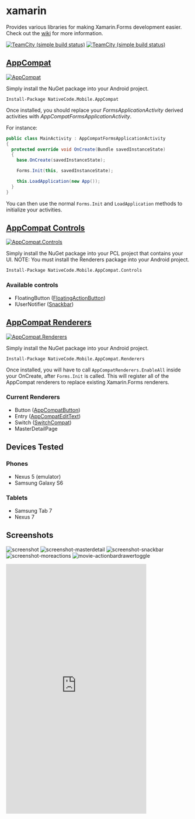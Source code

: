 # xamarin
Provides various libraries for making Xamarin.Forms development easier. Check out the [wiki](https://github.com/mikepham/xamarin/wiki) for more information.

[![TeamCity (simple build status)](https://img.shields.io/teamcity/http/nativecode.no-ip.org:90/s/xamarin_release.svg?style=flat-square&label=release)](http://nativecode.no-ip.org:90/viewType.html?buildTypeId=xamarin_release&guest=1)
[![TeamCity (simple build status)](https://img.shields.io/teamcity/http/nativecode.no-ip.org:90/s/xamarin_continuous.svg?style=flat-square&label=continuous)](http://nativecode.no-ip.org:90/viewType.html?buildTypeId=xamarin_continuous&guest=1)

## [AppCompat](https://www.nuget.org/packages/NativeCode.Mobile.AppCompat/) 
[![AppCompat](https://img.shields.io/nuget/v/NativeCode.Mobile.AppCompat.svg?style=flat-square&label=AppCompat)](https://www.nuget.org/packages/NativeCode.Mobile.AppCompat/)

Simply install the NuGet package into your Android project.

`Install-Package NativeCode.Mobile.AppCompat`

Once installed, you should replace your *FormsApplicationActivity* derived activities with *AppCompatFormsApplicationActivity*.

For instance:

```csharp
public class MainActivity : AppCompatFormsApplicationActivity
{
  protected override void OnCreate(Bundle savedInstanceState)
  {
    base.OnCreate(savedInstanceState);

    Forms.Init(this, savedInstanceState);

    this.LoadApplication(new App());
  }
}
```

You can then use the normal `Forms.Init` and `LoadApplication` methods to initialize your activities.

## [AppCompat Controls](https://www.nuget.org/packages/NativeCode.Mobile.AppCompat.Controls/)
[![AppCompat.Controls](https://img.shields.io/nuget/v/NativeCode.Mobile.AppCompat.Controls.svg?style=flat-square&label=AppCompat.Controls)](https://www.nuget.org/packages/NativeCode.Mobile.AppCompat.Controls/)

Simply install the NuGet package into your PCL project that contains your UI.
NOTE: You must install the Renderers package into your Android project.

`Install-Package NativeCode.Mobile.AppCompat.Controls`

### Available controls
- FloatingButton ([FloatingActionButton](https://developer.android.com/reference/android/support/design/widget/FloatingActionButton.html))
- IUserNotifier ([Snackbar](https://developer.android.com/reference/android/support/design/widget/Snackbar.html))

## [AppCompat Renderers](https://www.nuget.org/packages/NativeCode.Mobile.AppCompat.Renderers/)
[![AppCompat.Renderers](https://img.shields.io/nuget/v/NativeCode.Mobile.AppCompat.Renderers.svg?style=flat-square&label=AppCompat.Renderers)](https://www.nuget.org/packages/NativeCode.Mobile.AppCompat.Renderers/)

Simply install the NuGet package into your Android project.

`Install-Package NativeCode.Mobile.AppCompat.Renderers`

Once installed, you will have to call `AppCompatRenderers.EnableAll` inside your OnCreate, after `Forms.Init` is called. This will register all of the AppCompat renderers to replace existing Xamarin.Forms renderers.

### Current Renderers
- Button ([AppCompatButton](http://developer.android.com/reference/android/support/v7/widget/AppCompatButton.html))
- Entry ([AppCompatEditText](http://developer.android.com/reference/android/support/v7/widget/AppCompatEditText.html))
- Switch ([SwitchCompat](http://developer.android.com/reference/android/support/v7/widget/SwitchCompat.html))
- MasterDetailPage

## Devices Tested

### Phones
- Nexus 5 (emulator)
- Samsung Galaxy S6

### Tablets
- Samsung Tab 7
- Nexus 7

## Screenshots

![screenshot](screenshots/screenshot.png)
![screenshot-masterdetail](screenshots/screenshot-masterdetail.png)
![screenshot-snackbar](screenshots/screenshot-snackbar.png)
![screenshot-moreactions](screenshots/screenshot-moreactions.png)
![movie-actionbardrawertoggle](screenshots/movie-actionbardrawertoggle.gif)

<iframe class="tscplayer_inline embeddedObject" name="tsc_player" scrolling="no" frameborder="0" type="text/html" style="overflow:hidden;" src="http://www.screencast.com/users/reginfo7665/folders/Snagit/media/a5926a88-0862-4046-be88-a664132c06e7/embed" height="682" width="384" webkitallowfullscreen mozallowfullscreen allowfullscreen></iframe>
